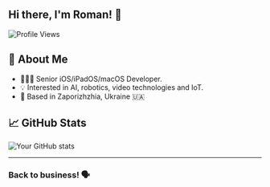 ## Hi there, I'm Roman! 👋
![Profile Views](https://komarev.com/ghpvc/?username=programming086&style=flat-square&color=blue)

## 🚀 About Me
- 👨🏻‍💻 Senior iOS/iPadOS/macOS Developer.
- 💡 Interested in AI, robotics, video technologies and IoT.
- 📍 Based in Zaporizhzhia, Ukraine 🇺🇦

## 📈 GitHub Stats
![Your GitHub stats](https://github-readme-stats.vercel.app/api?username=programming086&show_icons=true&theme=radical)

---

### Back to business! 🗣️
